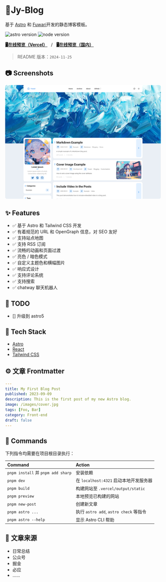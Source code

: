 # 🍥Jy-Blog

基于 [Astro](https://astro.build) 和 [Fuwari](https://github.com/saicaca/fuwari)开发的静态博客模板。

![astro version](https://img.shields.io/badge/astro-4.16.13-red)
![node version](https://img.shields.io/badge/node-20.17.0-blue)

[**🖥️在线预览（Vercel）**](https://jy-blog.vercel.app/)&nbsp;&nbsp;&nbsp;/&nbsp;&nbsp;&nbsp;[**🖥️在线预览（国内）**](https://jinyue.site/blog/)

> README 版本：`2024-11-25`

## 📷 Screenshots

![Preview Image](https://raw.githubusercontent.com/saicaca/resource/main/fuwari/home.png)

## ✨ Features

- ✅ 基于 Astro 和 Tailwind CSS 开发
- ✅ 有着规范的 URL 和 OpenGraph 信息，对 SEO 友好
- ✅ 支持站点地图
- ✅ 支持 RSS 订阅
- ✅ 流畅的动画和页面过渡
- ✅ 亮色 / 暗色模式
- ✅ 自定义主题色和横幅图片
- ✅ 响应式设计
- ✅ 支持评论系统
- ✅ 支持搜索
- ✅ chatway 聊天机器人

## 🚀 TODO
- [] 升级到 astro5

## 🔧 Tech Stack

- [Astro](https://astro.build/)
- [React](https://reactjs.org/)
- [Tailwind CSS](https://tailwindcss.com/)

## ⚙️ 文章 Frontmatter

```yaml
---
title: My First Blog Post
published: 2023-09-09
description: This is the first post of my new Astro blog.
image: /images/cover.jpg
tags: [Foo, Bar]
category: Front-end
draft: false
---
```

## 🧞 Commands

下列指令均需要在项目根目录执行：

| Command                           | Action                            |
|:----------------------------------|:----------------------------------|
| `pnpm install` 并 `pnpm add sharp` | 安装依赖                              |
| `pnpm dev`                        | 在 `localhost:4321` 启动本地开发服务器      |
| `pnpm build`                      | 构建网站至 `.vercel/output/static`     |
| `pnpm preview`                    | 本地预览已构建的网站                        |
| `pnpm new-post`                   | 创建新文章                             |
| `pnpm astro ...`                  | 执行 `astro add`, `astro check` 等指令 |
| `pnpm astro --help`               | 显示 Astro CLI 帮助                   |


## 🛒 文章来源
- 日常总结
- 公众号
- 掘金
- 必应
- ......
